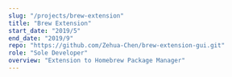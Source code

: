 ```yaml
---
slug: "/projects/brew-extension"
title: "Brew Extension"
start_date: "2019/5"
end_date: "2019/9"
repo: "https://github.com/Zehua-Chen/brew-extension-gui.git"
role: "Sole Developer"
overview: "Extension to Homebrew Package Manager"
---
```

